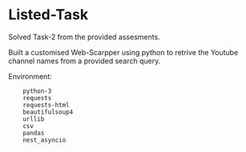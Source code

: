# Listed-Task
Solved Task-2 from the provided assesments. </br>


Built a customised Web-Scarpper using python to retrive the Youtube channel names from a provided search query.</br>

 
Environment:

        python-3
        requests
        requests-html
        beautifulsoup4
        urllib
        csv
        pandas
        nest_asyncio
